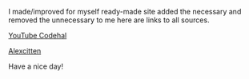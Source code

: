 I made/improved for myself ready-made site added the necessary and removed the unnecessary to me here are links to all sources.

<a href="https://www.youtube.com/watch?v=Tkp3FDgOueM" rel="nofollow">YouTube Codehal</a>

<a href="https://github.com/Alexcitten" rel="nofollow">Alexcitten</a>

Have a nice day!
